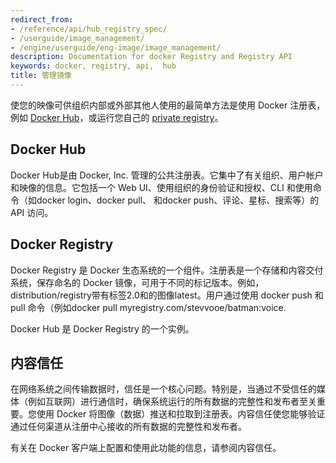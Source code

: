 ```yaml
---
redirect_from:
- /reference/api/hub_registry_spec/
- /userguide/image_management/
- /engine/userguide/eng-image/image_management/
description: Documentation for docker Registry and Registry API
keywords: docker, registry, api,  hub
title: 管理镜像
---
```



使您的映像可供组织内部或外部其他人使用的最简单方法是使用 Docker 注册表，例如 [Docker Hub](#docker-hub)，或运行您自己的 [private registry](#docker-registry)。


## Docker Hub

Docker Hub是由 Docker, Inc. 管理的公共注册表。它集中了有关组织、用户帐户和映像的信息。它包括一个 Web UI、使用组织的身份验证和授权、CLI 和使用命令（如docker login、docker pull、 和docker push、评论、星标、搜索等）的 API 访问。

## Docker Registry

Docker Registry 是 Docker 生态系统的一个组件。注册表是一个存储和内容交付系统，保存命名的 Docker 镜像，可用于不同的标记版本。例如，distribution/registry带有标签2.0和的图像latest。用户通过使用 docker push 和 pull 命令（例如docker pull myregistry.com/stevvooe/batman:voice.

Docker Hub 是 Docker Registry 的一个实例。

## 内容信任

在网络系统之间传输数据时，信任是一个核心问题。特别是，当通过不受信任的媒体（例如互联网）进行通信时，确保系统运行的所有数据的完整性和发布者至关重要。您使用 Docker 将图像（数据）推送和拉取到注册表。内容信任使您能够验证通过任何渠道从注册中心接收的所有数据的完整性和发布者。

有关在 Docker 客户端上配置和使用此功能的信息，请参阅内容信任。
